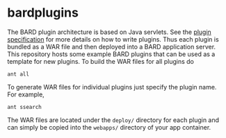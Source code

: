 bardplugins
===========

The BARD plugin architecture is based on Java servlets. See the [plugin specification](https://github.com/ncatsdpiprobedev/bard/wiki/Plugins) for more details on how to write plugins. Thus each plugin is bundled as a WAR file and then deployed into a BARD application server. This repository hosts some example BARD plugins that can be used as a template for new plugins. To build the WAR files for all plugins do
```
ant all
```
To generate WAR files for individual plugins just specify the plugin name. For example,
```
ant ssearch
``` 
The WAR files are located under the ```deploy/``` directory for each plugin and can simply be copied into the ```webapps/``` directory of your app container.
